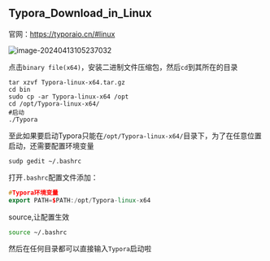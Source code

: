 ## Typora_Download_in_Linux

官网：https://typoraio.cn/#linux

![image-20240413105237032](/home/zyt/.config/Typora/typora-user-images/image-20240413105237032.png)

点击`binary file(x64)`，安装二进制文件压缩包，然后`cd`到其所在的目录

```
tar xzvf Typora-linux-x64.tar.gz 
cd bin
sudo cp -ar Typora-linux-x64 /opt
cd /opt/Typora-linux-x64/
#启动
./Typora
```

至此如果要启动Typora只能在`/opt/Typora-linux-x64/`目录下，为了在任意位置启动，还需要配置环境变量

```
sudp gedit ~/.bashrc
```



打开`.bashrc`配置文件添加：

```cpp
#Typora环境变量
export PATH=$PATH:/opt/Typora-linux-x64
```

source,让配置生效

```bash
source ~/.bashrc
```

然后在任何目录都可以直接输入`Typora`启动啦